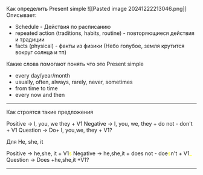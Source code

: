 Как определить Present simple
![[Pasted image 20241222213046.png]]
Описывает:

- Schedule - Действия по расписанию
- repeated action (traditions, habits, routine) - повторяющиеся действия и традиции
- facts (physical) - факты из физики (Небо голубое, земля крутится вокруг солнца и тп)

Какие слова помогают понять что это Present simple

- every day/year/month
- usually, often, always, rarely, never, sometimes
- from time to time
- every now and then

<hr/>
Как строятся такие предложения

Positive -> I, you, we they + V1
Negative -> I, you, we, they + do not - don't + V1
Question -> Do+ I, you,we, they + V1?

Для He, she, it

Positive -> he,she, it + V1<font color="#ffff00">s</font>
Negative -> he,she,it + does not - doe<font color="#ffff00">s</font>n't + V1<font color="#ffff00">_</font>
Question -> Does +he,she,it +V1?

<hr/>